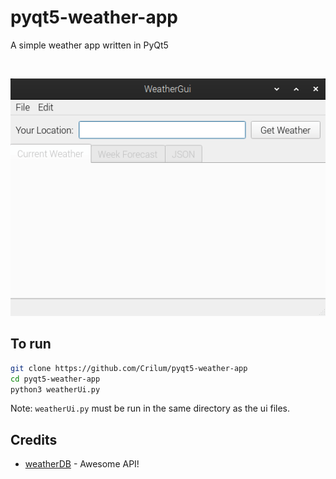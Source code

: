 # pyqt5-weather-app
A simple weather app written in PyQt5

<br>

![](https://github.com/Crilum/pyqt5-weather-app/raw/main/res/weather-app-showoff.gif)

## To run
```bash
git clone https://github.com/Crilum/pyqt5-weather-app
cd pyqt5-weather-app
python3 weatherUi.py
```
Note: `weatherUi.py` must be run in the same directory as the ui files.

## Credits
- [weatherDB](https://weatherdbi.herokuapp.com) - Awesome API!
